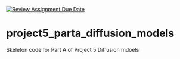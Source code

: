 [![Review Assignment Due Date](https://classroom.github.com/assets/deadline-readme-button-22041afd0340ce965d47ae6ef1cefeee28c7c493a6346c4f15d667ab976d596c.svg)](https://classroom.github.com/a/5wuBFBsi)
# project5_parta_diffusion_models
Skeleton code for Part A of Project 5 Diffusion mdoels
